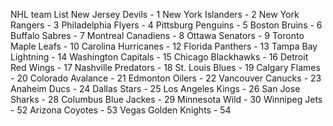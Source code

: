 NHL team List
    New Jersey Devils - 1
    New York Islanders - 2
    New York Rangers - 3
    Philadelphia Flyers - 4
    Pittsburg Penguins - 5
    Boston Bruins - 6
    Buffalo Sabres - 7
    Montreal Canadiens - 8
    Ottawa Senators - 9
    Toronto Maple Leafs - 10
    Carolina Hurricanes - 12
    Florida Panthers - 13
    Tampa Bay Lightning - 14
    Washington Capitals - 15
    Chicago Blackhawks - 16
    Detroit Red Wings - 17
    Nashville Predators - 18
    St. Louis Blues - 19
    Calgary Flames - 20
    Colorado Avalance - 21
    Edmonton Oilers - 22
    Vancouver Canucks - 23
    Anaheim Ducs - 24
    Dallas Stars - 25
    Los Angeles Kings - 26
    San Jose Sharks - 28
    Columbus Blue Jackes - 29
    Minnesota Wild - 30
    Winnipeg Jets - 52
    Arizona Coyotes - 53
    Vegas Golden Knights - 54